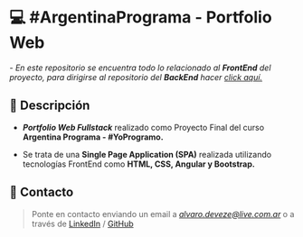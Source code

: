 # 💻 #ArgentinaPrograma - Portfolio Web
*- En este repositorio se encuentra todo lo relacionado al __FrontEnd__ del proyecto, para dirigirse al repositorio del __BackEnd__ hacer [click aquí.](https://github.com/alvarodvc/BackEnd-Portfolio)*

## 📝 Descripción
- __*Portfolio Web Fullstack*__ realizado como Proyecto Final del curso __Argentina Programa - #YoProgramo.__

- Se trata de una __Single Page Application (SPA)__ realizada utilizando tecnologías FrontEnd como __HTML, CSS, Angular y Bootstrap.__

## 📩 Contacto
> Ponte en contacto enviando un email a *alvaro.deveze@live.com.ar* o a través de [LinkedIn](https://www.linkedin.com/in/alvaro-deveze/) / [GitHub](https://github.com/alvarodvc)
